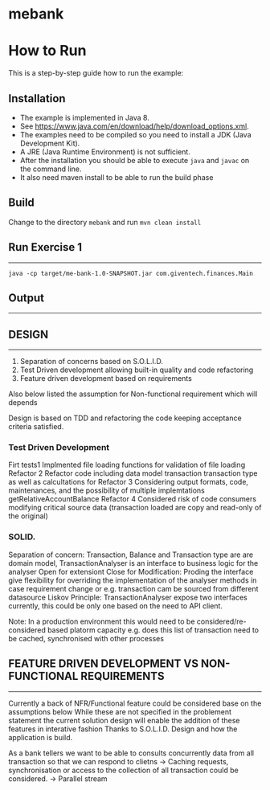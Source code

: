 # mebank


# How to Run

This is a step-by-step guide how to run the example:

## Installation

* The example is implemented in Java 8. 
* See    https://www.java.com/en/download/help/download_options.xml. 
*  The  examples need to be compiled so you need to install a JDK (Java Development Kit). 
*  A JRE (Java Runtime Environment) is not   sufficient. 
*  After the installation you should be able to execute   `java` and `javac` on the command line.
*  It also need maven install to be able to run the build phase
   
## Build

Change to the directory `mebank` and run `mvn clean install` 

## Run Exercise 1 
------------------
    java -cp target/me-bank-1.0-SNAPSHOT.jar com.giventech.finances.Main
    
## Output 
---------
    
    
    
## DESIGN 
---------


1) Separation of concerns based on S.O.L.I.D.
2) Test Driven development allowing built-in quality and code refactoring
3) Feature driven development based on requirements

Also below listed the assumption for Non-functional requirement which will depends

Design is based on TDD and refactoring the code keeping acceptance criteria satisfied.


### Test Driven Development

Firt tests1 Implmented file loading functions for validation of file loading 
Refactor  2 Refactor code including data model transaction transaction type as well as calcultations for 
Refactor  3 Considering output formats, code, maintenances, and the possibility of multiple implemtations getRelativeAccountBalance
Refactor  4 Considered risk of code consumers modifying critical source data (transaction loaded are copy and read-only of the original)


### SOLID.

Separation of concern: Transaction, Balance and Transaction type are are domain model,  TransactionAnalyser is an interface to business logic for the analyser
Open for extensiont Close for Modification: Proding the interface give flexibility for overriding the implementation of the analyser methods in case requirement change
or e.g. transaction cam be sourced from different datasource
Liskov Principle: TransactionAnalyser expose two interfaces currently, this could be only one based on the need to API client.


Note: In a production environment this would need to be considered/re-considered based platorm capacity 
e.g. does this list of transaction need to be cached, synchronised with other processes 

## FEATURE DRIVEN DEVELOPMENT VS  NON-FUNCTIONAL REQUIREMENTS
-------------------------------------------------------------

Currently a back of NFR/Functional feature could be considered base on the assumptions below
While these are not specified in the problement statement the current solution design will enable the addition of these features in interative fashion
Thanks to S.O.L.I.D. Design and how the application is build.

As a bank tellers we want to be able to consults concurrently data from all transaction so that we can respond to clietns
-> Caching requests, synchronisation or access to the collection of all transaction could be considered.
-> Parallel stream
